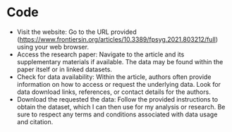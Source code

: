 # Code
- Visit the website: Go to the URL provided (https://www.frontiersin.org/articles/10.3389/fpsyg.2021.803212/full) using your web browser.
- Access the research paper: Navigate to the article and its supplementary materials if available. The data may be found within the paper itself or in linked datasets. 
- Check for data availability: Within the article, authors often provide information on how to access or request the underlying data. Look for data download links, references, or contact details for the authors.
- Download the requested the data: Follow the provided instructions to obtain the dataset, which I can then use for my analysis or research. Be sure to respect any terms and conditions associated with data usage and citation.